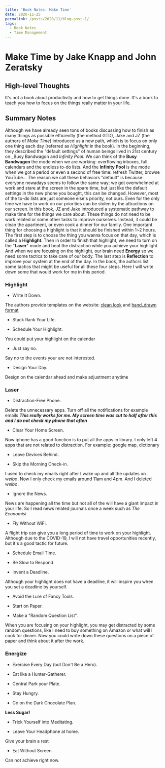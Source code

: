 ```yaml
---
title: 'Book Notes: Make Time'
date: 2020-11-25
permalink: /posts/2020/11/blog-post-1/
tags:
  - Book Notes
  - Time Management
---
```


# Make Time by Jake Knapp and John Zeratsky

## High-level Thoughts
It's not a book about productivity and how to get things done. It's a book to teach you how to focus on the things really matter in your life.

## Summary Notes
Although we have already seen tons of books discussing how to finish as many things as possible efficiently (the method GTD), Jake and JZ (the authors of _Make Time_) introduced us a new path, which is to focus on only one thing each day (referred as _Highlight_ in the book). In the beginning, they described the "default settings" of human beings lived in 21st century on _Busy Bandwagon and _Infinity Pool_. We can think of the __Busy Bandwagon__ the mode when we are working: overflowing inboxes, full calendars and the endless to-do lists. And the __Infinity Pool__ is the mode when we got a period or even a second of free time: refresh Twitter, browse YouTube... The reason we call these behaviors "default" is because everyone nowadays seems to follow the same way; we got overwhelmed at work and stare at the screen in the spare time, but just like the default settings in the new phone you bought, this can be changed.
However, most of the to-do lists are just someone else's priority, not ours. Even for the only time we have to work on our priorities can be stolen by the attractions on our screen. In this book, JZ and Jake introduced a systematic pathway to make time for the things we care about. These things do not need to be work related or some other tasks to improve ourselves. Instead, it could be clean the apartment, or even cook a dinner for our family. One important thing for choosing a highlight is that it should be finished within 1~2 hours. The first step is to choose the thing you wanna focus on that day, which is called a __Highlight__. Then in order to finish that highlight, we need to turn on the "__Laser__" mode and beat the distraction while you achieve your highlight. And when we are focusing on the highlight, our brain need __Energy__ so we need some tactics to take care of our body. The last step is __Reflection__ to improve your system at the end of the day. In the book, the authors list some tactics that might be useful for all these four steps. Here I will write down some that would work for me in this period.

### Highlight
- Write It Down.

The authors provide templates on the website: [clean look](https://maketime.blog/wp-content/uploads/2019/03/Make-Time-Notes-simple-1.pdf) and [hand_drawn format](https://maketime.blog/wp-content/uploads/2019/03/Make-Time-Notes-hand-drawn.pdf)

- Stack Rank Your Life.

- Schedule Your Highlight.

You could put your highlight on the calendar

- Just say no.

Say no to the events your are not interested. 

- Design Your Day.

Design on the calendar ahead and make adjustment anytime

### Laser
- Distraction-Free Phone.

Delete the unnecessary apps. Turn off all the notifications for example emails
__*This really works for me. My screen time was cut to half after this and I do not check my phone that often*__

- Clear Your Home Screen.

Now iphone has a good function is to put all the apps in library. I only left 4 apps that are not related to distraction. For example: google map, dictionary

- Leave Devices Behind.

- Skip the Morning Check-in.

I used to check my emails right after I wake up and all the updates on _weibo_. Now I only check my emails around 11am and 4pm. And I deleted _weibo_.

- Ignore the News.

News are happening all the time but not all of the will have a giant impact in your life. So I read news related journals once a week such as _The Economist_

- Fly Without WiFi.

A flight trip can give you a long period of time to work on your highlight. Although due to the COVID-19, I will not have travel opportunities recently, but it's a good tactic for future.

- Schedule Email Time.

- Be Slow to Respond.

- Invent a Deadline.

Although your highlight does not have a deadline, it will inspire you when you set a deadline by yourself.

- Avoid the Lure of Fancy Tools.

- Start on Paper.

- Make a "Random Question List".

When you are focusing on your highlight, you may get distracted by some random questions, like I need to buy something on Amazon or what will I cook for dinner. Now you could write down these questions on a piece of paper and think about it after the work.

### Energize
- Exercise Every Day (but Don't Be a Hero).

- Eat like a Hunter-Gatherer.

- Central Park your Plate.

- Stay Hungry.

- Go on the Dark Chocolate Plan.

__Less Sugar!__

- Trick Yourself into Meditating.

- Leave Your Headphone at home.

Give your brain a rest

- Eat Without Screen.

Can not achieve right now.


